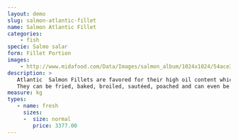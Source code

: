```yaml
---
layout: demo
slug: salmon-atlantic-fillet
name: Salmon Atlantic Fillet
categories:
    - fish
specie: Salmo salar
form: Fillet Portion 
images:
    - http://www.midafood.com/Data/Images/salmon_album/1024x1024/54ace324178dc555.jpg
description: >
   Atlantic  Salmon Fillets are favored for their high oil content which produce rich flavor and are convenient to use because bones and trimmings are removed.
   They can be fried, baked, broiled, sautéed, poached and can even be served as sashimi.
measure: kg
types:
   - name: fresh
     sizes:
     -  size: normal
        price: 3377.00
---
```

